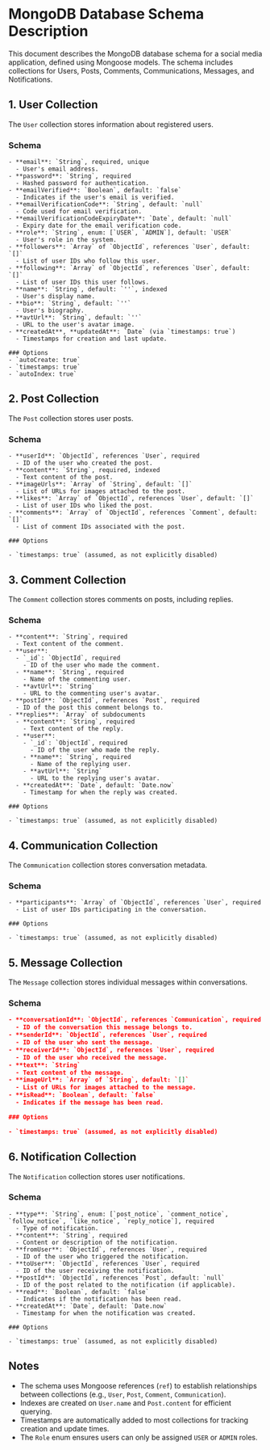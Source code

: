 # MongoDB Database Schema Description

This document describes the MongoDB database schema for a social media application, defined using Mongoose models. The schema includes collections for Users, Posts, Comments, Communications, Messages, and Notifications.

## 1. User Collection

The `User` collection stores information about registered users.

### Schema

```mongodb
- **email**: `String`, required, unique
  - User's email address.
- **password**: `String`, required
  - Hashed password for authentication.
- **emailVerified**: `Boolean`, default: `false`
  - Indicates if the user's email is verified.
- **emailVerificationCode**: `String`, default: `null`
  - Code used for email verification.
- **emailVerificationCodeExpiryDate**: `Date`, default: `null`
  - Expiry date for the email verification code.
- **role**: `String`, enum: [`USER`, `ADMIN`], default: `USER`
  - User's role in the system.
- **followers**: `Array` of `ObjectId`, references `User`, default: `[]`
  - List of user IDs who follow this user.
- **following**: `Array` of `ObjectId`, references `User`, default: `[]`
  - List of user IDs this user follows.
- **name**: `String`, default: `''`, indexed
  - User's display name.
- **bio**: `String`, default: `''`
  - User's biography.
- **avtUrl**: `String`, default: `''`
  - URL to the user's avatar image.
- **createdAt**, **updatedAt**: `Date` (via `timestamps: true`)
  - Timestamps for creation and last update.

### Options
- `autoCreate: true`
- `timestamps: true`
- `autoIndex: true`

```

## 2. Post Collection

The `Post` collection stores user posts.

### Schema

```mongodb
- **userId**: `ObjectId`, references `User`, required
  - ID of the user who created the post.
- **content**: `String`, required, indexed
  - Text content of the post.
- **imageUrls**: `Array` of `String`, default: `[]`
  - List of URLs for images attached to the post.
- **likes**: `Array` of `ObjectId`, references `User`, default: `[]`
  - List of user IDs who liked the post.
- **comments**: `Array` of `ObjectId`, references `Comment`, default: `[]`
  - List of comment IDs associated with the post.

### Options

- `timestamps: true` (assumed, as not explicitly disabled)

```

## 3. Comment Collection

The `Comment` collection stores comments on posts, including replies.

### Schema

```mongodb
- **content**: `String`, required
  - Text content of the comment.
- **user**:
  - `_id`: `ObjectId`, required
    - ID of the user who made the comment.
  - **name**: `String`, required
    - Name of the commenting user.
  - **avtUrl**: `String`
    - URL to the commenting user's avatar.
- **postId**: `ObjectId`, references `Post`, required
  - ID of the post this comment belongs to.
- **replies**: `Array` of subdocuments
  - **content**: `String`, required
    - Text content of the reply.
  - **user**:
    - `_id`: `ObjectId`, required
      - ID of the user who made the reply.
    - **name**: `String`, required
      - Name of the replying user.
    - **avtUrl**: `String`
      - URL to the replying user's avatar.
  - **createdAt**: `Date`, default: `Date.now`
    - Timestamp for when the reply was created.

### Options

- `timestamps: true` (assumed, as not explicitly disabled)
```

## 4. Communication Collection

The `Communication` collection stores conversation metadata.

### Schema

```mongodb
- **participants**: `Array` of `ObjectId`, references `User`, required
  - List of user IDs participating in the conversation.

### Options

- `timestamps: true` (assumed, as not explicitly disabled)
```

## 5. Message Collection

The `Message` collection stores individual messages within conversations.

### Schema

```json
- **conversationId**: `ObjectId`, references `Communication`, required
  - ID of the conversation this message belongs to.
- **senderId**: `ObjectId`, references `User`, required
  - ID of the user who sent the message.
- **receiverId**: `ObjectId`, references `User`, required
  - ID of the user who received the message.
- **text**: `String`
  - Text content of the message.
- **imageUrl**: `Array` of `String`, default: `[]`
  - List of URLs for images attached to the message.
- **isRead**: `Boolean`, default: `false`
  - Indicates if the message has been read.

### Options

- `timestamps: true` (assumed, as not explicitly disabled)
```

## 6. Notification Collection

The `Notification` collection stores user notifications.

### Schema

```mongodb
- **type**: `String`, enum: [`post_notice`, `comment_notice`, `follow_notice`, `like_notice`, `reply_notice`], required
  - Type of notification.
- **content**: `String`, required
  - Content or description of the notification.
- **fromUser**: `ObjectId`, references `User`, required
  - ID of the user who triggered the notification.
- **toUser**: `ObjectId`, references `User`, required
  - ID of the user receiving the notification.
- **postId**: `ObjectId`, references `Post`, default: `null`
  - ID of the post related to the notification (if applicable).
- **read**: `Boolean`, default: `false`
  - Indicates if the notification has been read.
- **createdAt**: `Date`, default: `Date.now`
  - Timestamp for when the notification was created.

### Options

- `timestamps: true` (assumed, as not explicitly disabled)
```

## Notes

- The schema uses Mongoose references (`ref`) to establish relationships between collections (e.g., `User`, `Post`, `Comment`, `Communication`).
- Indexes are created on `User.name` and `Post.content` for efficient querying.
- Timestamps are automatically added to most collections for tracking creation and update times.
- The `Role` enum ensures users can only be assigned `USER` or `ADMIN` roles.
